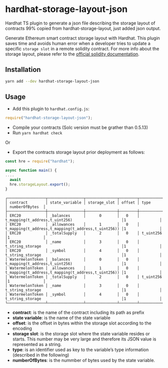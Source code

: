 # hardhat-storage-layout-json

Hardhat TS plugin to generate a json file describing the storage layout of contracts
99% copied from hardhat-storage-layout, just added json output.

Generate Ethereum smart contract storage layout with Hardhat. This plugin saves time and avoids human error when a
developer tries to update a specific `storage slot` in a remote solidity contract. For more info about the storage
layout, please refer to the [official solidity documentation](https://docs.soliditylang.org/en/v0.6.8/internals/layout_in_storage.html).

## Installation

```bash
yarn add --dev hardhat-storage-layout-json
```

## Usage

- Add this plugin to `hardhat.config.js`:

```javascript
require("hardhat-storage-layout-json");
```

- Compile your contracts (Solc version must be grather than 0.5.13)
- Run `yarn hardhat check`

Or

- Export the contracts storage layout prior deployment as follows:

```javascript
const hre = require("hardhat");

async function main() {
....
  await
  hre.storageLayout.export();
}
```

```
┌─────────────────┬────────────────┬──────────────┬────────┬─────────────────────────────────────────────────────┬────────────────┐
│ contract        │ state_variable │ storage_slot │ offset │ type                                                │ numberOfBytes  │
├─────────────────┼────────────────┼──────────────┼────────┼─────────────────────────────────────────────────────┤────────────────┤
│ ERC20           │ _balances      │      0       │   0    │ t_mapping(t_address,t_uint256)                      │1               │
│ ERC20           │ _allowances    │      1       │   0    │ t_mapping(t_address,t_mapping(t_address,t_uint256)) │1               │
│ ERC20           │ _totalSupply   │      2       │   0    │ t_uint256                                           │1               │
│ ERC20           │ _name          │      3       │   0    │ t_string_storage                                    │1               │
│ ERC20           │ _symbol        │      4       │   0    │ t_string_storage                                    │1               │
│ WatermelonToken │ _balances      │      0       │   0    │ t_mapping(t_address,t_uint256)                      │1               │
│ WatermelonToken │ _allowances    │      1       │   0    │ t_mapping(t_address,t_mapping(t_address,t_uint256)) │1               │
│ WatermelonToken │ _totalSupply   │      2       │   0    │ t_uint256                                           │1               │
│ WatermelonToken │ _name          │      3       │   0    │ t_string_storage                                    │1               │
│ WatermelonToken │ _symbol        │      4       │   0    │ t_string_storage                                    │1               │
└─────────────────┴────────────────┴──────────────┴────────┴─────────────────────────────────────────────────────┘────────────────┘

```

- **contract**: is the name of the contract including its path as prefix
- **state variable**: is the name of the state variable
- **offset**: is the offset in bytes within the storage slot according to the encoding
- **storage slot**: is the storage slot where the state variable resides or starts. This number may be very large and
  therefore its JSON value is represented as a string.
- **type**: is an identifier used as key to the variable’s type information (described in the following)
- **numberOfBytes**: is the nummber of bytes used by the state variable.
